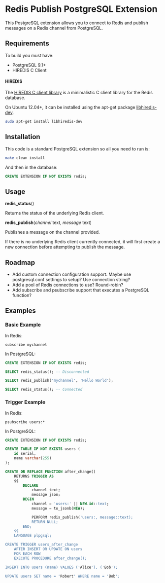 # Redis Publish PostgreSQL Extension

This PostgreSQL extension allows you to connect to Redis and publish messages on a Redis channel from PostgreSQL.

## Requirements

To build you must have:

- PostgreSQL 9.1+
- HIREDIS C Client

#### HIREDIS

The [HIREDIS C client library](https://github.com/redis/hiredis) is a minimalistic C client library for the Redis database.

On Ubuntu 12.04+, it can be installed using the apt-get package [libhiredis-dev](https://launchpad.net/ubuntu/+source/hiredis).

```sh
sudo apt-get install libhiredis-dev
```

## Installation

This code is a standard PostgreSQL extension so all you need to run is:

```sh
make clean install
```

And then in the database:

```sql
CREATE EXTENSION IF NOT EXISTS redis;
```

## Usage

**redis_status**()

Returns the status of the underlying Redis client.

**redis_publish**(*channel* text, *message* text)

Publishes a message on the channel provided.

If there is no underlying Redis client currently connected, it will first create a new connection before attempting to publish the message.

## Roadmap

- Add custom connection configuration support. Maybe use postgresql.conf settings to setup? Use connection string?
- Add a pool of Redis connections to use? Round-robin?
- Add subscribe and psubscribe support that executes a PostgreSQL function?

## Examples

### Basic Example

In Redis:

```
subscribe mychannel
```

In PostgreSQL:

```sql
CREATE EXTENSION IF NOT EXISTS redis;

SELECT redis_status(); -- Disconnected

SELECT redis_publish('mychannel', 'Hello World');

SELECT redis_status(); -- Connected
```

### Trigger Example

In Redis:

```
psubscribe users:*
```

In PostgreSQL:

```sql
CREATE EXTENSION IF NOT EXISTS redis;

CREATE TABLE IF NOT EXISTS users (
    id serial,
    name varchar(255)
);

CREATE OR REPLACE FUNCTION after_change()
    RETURNS TRIGGER AS
    $$
        DECLARE
            channel text;
            message json;
        BEGIN
            channel = 'users:' || NEW.id::text;
            message = to_jsonb(NEW);

            PERFORM redis_publish('users:, message::text);
            RETURN NULL;
        END;
    $$
    LANGUAGE plpgsql;

CREATE TRIGGER users_after_change
    AFTER INSERT OR UPDATE ON users
    FOR EACH ROW
    EXECUTE PROCEDURE after_change();

INSERT INTO users (name) VALUES ('Alice'), ('Bob');

UPDATE users SET name = 'Robert' WHERE name = 'Bob';
```